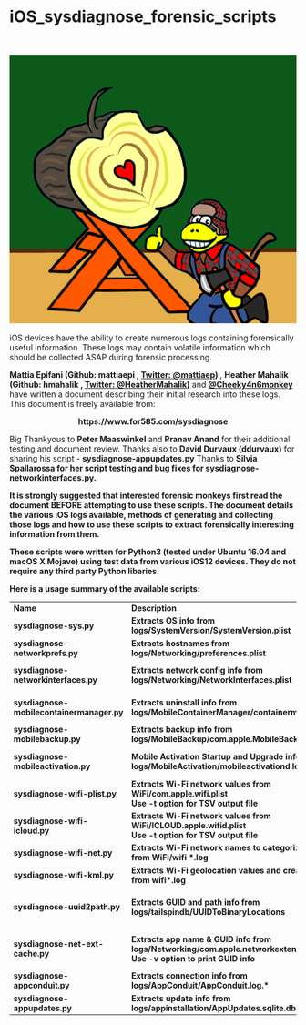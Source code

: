 # iOS_sysdiagnose_forensic_scripts

<br>
<p align="center">
<img src="log-monkey.png" alt="Picture of Apple Log Loving Monkey")
</p>
<br>

iOS devices have the ability to create numerous logs containing forensically useful information.
These logs may contain volatile information which should be collected ASAP during forensic processing.

<b>Mattia Epifani (Github: mattiaepi , [Twitter: @mattiaep](https://twitter.com/mattiaep)) </b>, <b>Heather Mahalik (Github: hmahalik , [Twitter: @HeatherMahalik](https://twitter.com/HeatherMahalik))</b> and <b>[@Cheeky4n6monkey](https://twitter.com/cheeky4n6monkey)</b> have written a document describing their initial research into these logs. This document is freely available from:
<p align="center"><b>https://www.for585.com/sysdiagnose</b></p>

Big Thankyous to <b>Peter Maaswinkel</b> and <b>Pranav Anand</b> for their additional testing and document review.
Thanks also to <b>David Durvaux (ddurvaux)</b> for sharing his script - <b>sysdiagnose-appupdates.py</b>
Thanks to <b>Silvia Spallarossa <b> for her script testing and bug fixes for <b> sysdiagnose-networkinterfaces.py<b>.

It is strongly suggested that interested forensic monkeys first read the document BEFORE attempting to use these scripts.
The document details the various iOS logs available, methods of generating and collecting those logs and how to use these scripts to extract forensically interesting information from them.

These scripts were written for <b>Python3</b> (tested under Ubuntu 16.04 and macOS X Mojave) using test data from various <b>iOS12</b> devices. They do not require any third party Python libaries.
<br>

Here is a usage summary of the available scripts:
<table>
  <tr><td><b>Name</b></td><td><b>Description</b></td><td><b>Output</b></td><td><b>Usage Example</b></td></tr>
  <tr><td>sysdiagnose-sys.py</td><td>Extracts OS info from logs/SystemVersion/SystemVersion.plist</td><td>Command line</td><td>python3 sysdiagnose-sys.py -i SystemVersion.plist</td></tr>
  
  <tr><td>sysdiagnose-networkprefs.py</td><td>Extracts hostnames from logs/Networking/preferences.plist</td><td>Command line</td><td>python3 sysdiagnose-networkprefs.py -i preferences.plist</td></tr>
  
  <tr><td>sysdiagnose-networkinterfaces.py</td><td>Extracts network config info from logs/Networking/NetworkInterfaces.plist</td><td>Command line</td><td>python3 sysdiagnose-networkinterfaces.py -i NetworkInterfaces.plist</td></tr>
  
  <tr><td>sysdiagnose-mobilecontainermanager.py</td><td>Extracts uninstall info from logs/MobileContainerManager/containermanagerd.log.0</td><td>Command line</td><td>python3 sysdiagnose-mobilecontainermanager.py -i containermanagerd.log.0</td></tr>
  
  <tr><td>sysdiagnose-mobilebackup.py</td><td>Extracts backup info from logs/MobileBackup/com.apple.MobileBackup.plist</td><td>Command line</td><td>python3 sysdiagnose-mobilebackup.py -i com.apple.MobileBackup.plist</td></tr>
  
  <tr><td>sysdiagnose-mobileactivation.py</td><td>Mobile Activation Startup and Upgrade info from logs/MobileActivation/mobileactivationd.log.*</td><td>Command line</td><td>python3 sysdiagnose-mobileactivation.py -i mobileactivation.log</td></tr>
  
  <tr><td>sysdiagnose-wifi-plist.py</td><td>Extracts Wi-Fi network values from WiFi/com.apple.wifi.plist<br>Use -t option for TSV output file
</td><td>Command line and TSV</td><td>python3 sysdiagnose-wifi-plist.py -i com.apple.wifi.plist -t</td></tr>
  
  <tr><td>sysdiagnose-wifi-icloud.py</td><td>Extracts Wi-Fi network values from WiFi/ICLOUD.apple.wifid.plist<br>Use -t option for TSV output file</td><td>Command line and TSV</td><td>python3 sysdiagnose-wifi-icloud.py -i ICLOUD.apple.wifid.plist -t</td></tr>
  
  <tr><td>sysdiagnose-wifi-net.py</td><td>Extracts Wi-Fi network names to categorized TSV files from WiFi/wifi *.log</td><td>TSV files</td><td>python3 sysdiagnose-wifi-net.py -i wifi-buf.log</td></tr>
  
  <tr><td>sysdiagnose-wifi-kml.py</td><td>Extracts Wi-Fi geolocation values and creates a KML from wifi*.log</td><td>KML</td><td>python3 sysdiagnose-wifi-kml.py -i wifi-buf.log</td></tr>
  
  <tr><td>sysdiagnose-uuid2path.py</td><td>Extracts GUID and path info from logs/tailspindb/UUIDToBinaryLocations</td><td>Command line (comma separated)</td><td>python3 sysdiagnose-uuid2path.py  -i UUIDToBinaryLocations</td></tr>
  
  <tr><td>sysdiagnose-net-ext-cache.py</td><td>Extracts app name & GUID info from logs/Networking/com.apple.networkextension.cache.plist<br>Use -v option to print GUID info</td><td>Command line</td><td>python3 sysdiagnose-net-ext-cache.py -i com.apple.networkextension.cache.plist -v</td></tr>
  
  <tr><td>sysdiagnose-appconduit.py</td><td>Extracts connection info from logs/AppConduit/AppConduit.log.*</td><td>Command line</td><td>python3 sysdiagnose-appconduit.py -i AppConduit.log</td></tr>
  
  <tr><td>sysdiagnose-appupdates.py</td><td>Extracts update info from logs/appinstallation/AppUpdates.sqlite.db.*</td><td>Command line</td><td>python3 sysdiagnose-appupdates.py -i AppUpdates.sqlitedb</td></tr>
  
</table>
  
